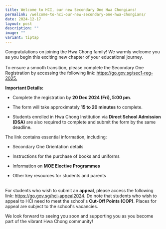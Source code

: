 ```yaml
---
title: Welcome to HCI, our new Secondary One Hwa Chongians!
permalink: /welcome-to-hci-our-new-secondary-one-hwa-chongians/
date: 2024-12-17
layout: post
description: ""
image: ""
variant: tiptap
---
```

<p>Congratulations on joining the Hwa Chong family! We warmly welcome you
as you begin this exciting new chapter of your educational journey.
<br>
<br>To ensure a smooth transition, please complete the Secondary One Registration
by accessing the following link: <a href="https://go.gov.sg/sec1-reg-2025" rel="noopener noreferrer nofollow" target="_blank">https://go.gov.sg/sec1-reg-2025.</a>
</p>
<p><strong>Important Details:</strong>
<br>
</p>
<ul data-tight="true" class="tight">
<li>
<p>Complete the registration by <strong>20 Dec 2024 (Fri), 5:00 pm</strong>.</p>
</li>
<li>
<p>The form will take approximately <strong>15 to 20 minutes</strong> to complete.</p>
</li>
<li>
<p>Students enrolled in Hwa Chong Institution via <strong>Direct School Admission (DSA)</strong> are
also required to complete and submit the form by the same deadline.</p>
</li>
</ul>
<p>The link contains essential information, including:</p>
<ul data-tight="true" class="tight">
<li>
<p>Secondary One Orientation details</p>
</li>
<li>
<p>Instructions for the purchase of books and uniforms</p>
</li>
<li>
<p>Information on <strong>MOE Elective Programmes</strong>
</p>
</li>
<li>
<p>Other key resources for students and parents</p>
</li>
</ul>
<p>
<br>For students who wish to submit an <strong>appeal</strong>, please access
the following link: <a href="https://go.gov.sg/sec1-reg-2025" rel="noopener noreferrer nofollow" target="_blank">https://go.gov.sg/hci-appeal2024</a>.
Do note that students who wish to appeal to HCI need to meet the school's <strong>Cut-Off Points (COP)</strong>.
Places for appeal are subject to the school's vacancies.
<br>
</p>
<p>We look forward to seeing you soon and supporting you as you become part
of the vibrant Hwa Chong community!</p>
<p></p>